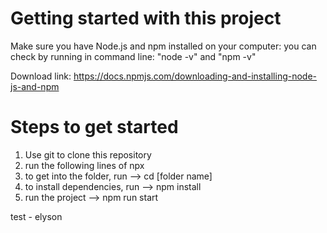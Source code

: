 # Getting started with this project
Make sure you have Node.js and npm installed on your computer: 
you can check by running in command line: "node -v" and "npm -v" 

Download link: https://docs.npmjs.com/downloading-and-installing-node-js-and-npm 

# Steps to get started
1. Use git to clone this repository
2. run the following lines of npx
3. to get into the folder, run --> cd [folder name]
4. to install dependencies, run --> npm install
5. run the project --> npm run start

test - elyson